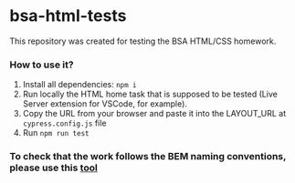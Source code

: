 # bsa-html-tests

This repository was created for testing the BSA HTML/CSS homework.

### How to use it?

1. Install all dependencies:
  `npm i`
2. Run locally the HTML home task that is supposed to be tested (Live Server extension for VSCode, for example).
3. Copy the URL from your browser and paste it into the LAYOUT_URL at `cypress.config.js` file
4. Run `npm run test`

### To check that the work follows the BEM naming conventions, please use this [tool](https://yoksel.github.io/html-tree/en/)
